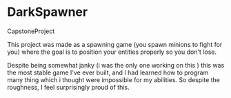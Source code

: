 # DarkSpawner
CapstoneProject


This project was made as a spawning game (you spawn minions to fight for you) where the goal is to position your entities properly so you don't lose.

Despite being somewhat janky (i was the only one working on this ) this was the most stable game I've ever built, and I had learned how to program many thing which i thought were impossible for my abilities. So despite the roughness, I feel surprisingly proud of this.
